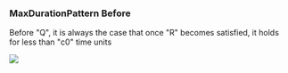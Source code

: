 ### MaxDurationPattern Before

Before "Q", it is always the case that once "R" becomes satisfied, it holds for less than "c0" time units

![](/img/patterns/MaxDurationPattern_Before.svg)
